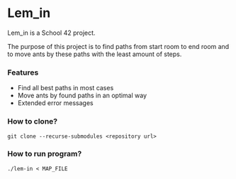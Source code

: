 # Lem_in

Lem_in is a School 42 project.

The purpose of this project is to find paths from start room to end room and to move ants by these paths with the least amount of steps.

### Features

* Find all best paths in most cases
* Move ants by found paths in an optimal way
* Extended error messages

### How to clone?

```
git clone --recurse-submodules <repository url>
```

### How to run program?

```
./lem-in < MAP_FILE
```
